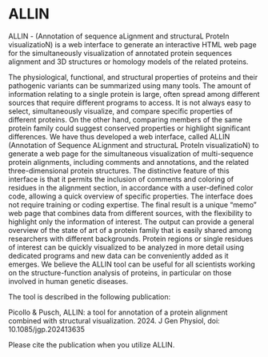 # ALLIN
ALLIN - (Annotation of sequence aLignment and structuraL ProteIn visualizatioN) is a web interface to generate an interactive HTML web page for the simultaneously visualization of annotated protein sequences alignment and 3D structures or homology models of the related proteins. 

The physiological, functional, and structural properties of proteins and their pathogenic variants can be summarized using many tools. The amount of information relating to a single protein is large, often spread among different sources that require different programs to access. It is not always easy to select, simultaneously visualize, and compare specific properties of different proteins. On the other hand, comparing members of the same protein family could suggest conserved properties or highlight significant differences. We have thus developed a web interface, called ALLIN (Annotation of Sequence ALignment and structuraL ProteIn visualizatioN) to generate a web page for the simultaneous visualization of multi-sequence protein alignments, including comments and annotations, and the related three-dimensional protein structures. The distinctive feature of this interface is that it permits the inclusion of comments and coloring of residues in the alignment section, in accordance with a user-defined color code, allowing a quick overview of specific properties. The interface does not require training or coding expertise. The final result is a unique “memo” web page that combines data from different sources, with the flexibility to highlight only the information of interest. The output can provide a general overview of the state of art of a protein family that is easily shared among researchers with different backgrounds. Protein regions or single residues of interest can be quickly visualized to be analyzed in more detail using dedicated programs and new data can be conveniently added as it emerges. We believe the ALLIN tool can be useful for all scientists working on the structure-function analysis of proteins, in particular on those involved in human genetic diseases.

The tool is described in the following publication:

Picollo & Pusch, ALLIN: a tool for annotation of a protein alignment combined with structural
visualization. 2024. J Gen Physiol, doi: 10.1085/jgp.202413635

Please cite the publication when you utilize ALLIN.

